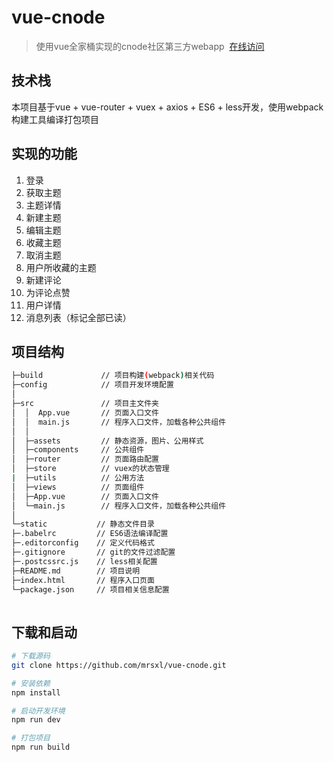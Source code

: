 # vue-cnode

> 使用vue全家桶实现的cnode社区第三方webapp  [在线访问](http://mrsxl.coding.me/vue-cnode/#/)

## 技术栈
本项目基于vue + vue-router + vuex  + axios + ES6 + less开发，使用webpack构建工具编译打包项目

## 实现的功能
1. 登录
2. 获取主题
3. 主题详情
4. 新建主题
5. 编辑主题
6. 收藏主题
7. 取消主题
8. 用户所收藏的主题
9. 新建评论
10. 为评论点赞
11. 用户详情
12. 消息列表（标记全部已读）

## 项目结构

``` bash
├─build             // 项目构建(webpack)相关代码
├─config            // 项目开发环境配置
│       
├─src               // 项目主文件夹  
│  │  App.vue       // 页面入口文件
│  │  main.js       // 程序入口文件，加载各种公共组件
│  │  
│  ├─assets         // 静态资源，图片、公用样式
│  ├─components     // 公共组件
│  ├─router         // 页面路由配置
│  ├─store          // vuex的状态管理
|  ├─utils          // 公用方法
│  ├─views          // 页面组件
│  ├─App.vue        // 页面入口文件
│  └─main.js        // 程序入口文件，加载各种公共组件
│              
└─static           // 静态文件目录
├─.babelrc         // ES6语法编译配置
├─.editorconfig    // 定义代码格式
├─.gitignore       // git的文件过滤配置
├─.postcssrc.js    // less相关配置
├─README.md        // 项目说明
├─index.html       // 程序入口页面
└─package.json     // 项目相关信息配置
 
```

## 下载和启动

``` bash
# 下载源码
git clone https://github.com/mrsxl/vue-cnode.git

# 安装依赖
npm install

# 启动开发环境
npm run dev

# 打包项目
npm run build
```

